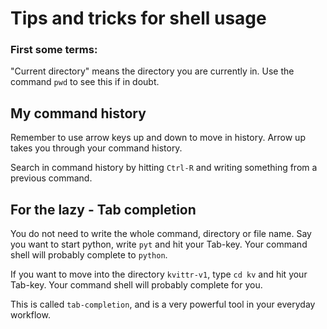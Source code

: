 # Tips and tricks for shell usage

### First some terms:

"Current directory" means the directory you are currently in. Use the command ``pwd`` 
to see this if in doubt.

## My command history

Remember to use arrow keys up and down to move in history. 
Arrow up takes you through your command history.

Search in command history by hitting ``Ctrl-R`` and writing something 
from a previous command.

## For the lazy - Tab completion 

You do not need to write the whole command, directory or file name.
Say you want to start python, write ``pyt`` and hit your Tab-key. Your 
command shell will probably complete to ``python``.

If you want to move into the directory ``kvittr-v1``, type ``cd kv`` and hit 
your Tab-key. Your command shell will probably complete for you. 

This is called ``tab-completion``, and is a very powerful tool in your 
everyday workflow.

